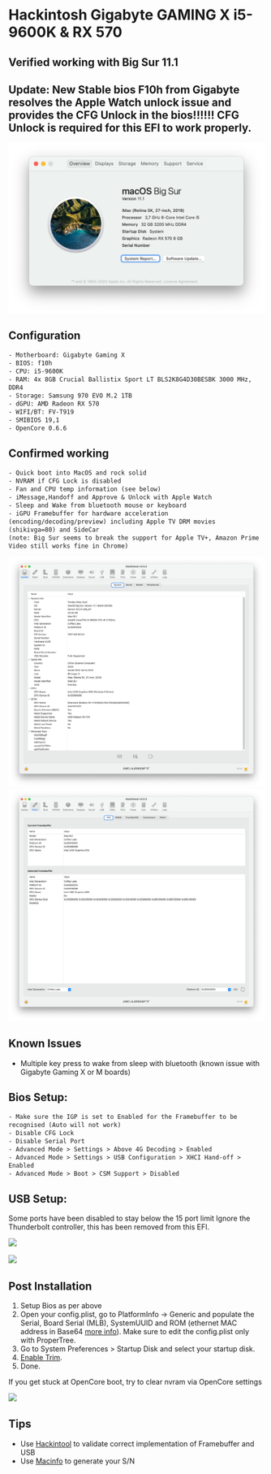 # Hackintosh Gigabyte GAMING X i5-9600K & RX 570

## Verified working with Big Sur 11.1

## Update: New Stable bios F10h from Gigabyte resolves the Apple Watch unlock issue and provides the CFG Unlock in the bios!!!!!! CFG Unlock is required for this EFI to work properly.

![](https://github.com/Ceda/Hackintosh-Gigabyte-Z390-GAMING-X--i5-9600K/blob/master/screenshot/bigsur.png)

## Configuration

```
- Motherboard: Gigabyte Gaming X
- BIOS: f10h
- CPU: i5-9600K
- RAM: 4x 8GB Crucial Ballistix Sport LT BLS2K8G4D30BESBK 3000 MHz, DDR4
- Storage: Samsung 970 EVO M.2 1TB
- dGPU: AMD Radeon RX 570
- WIFI/BT: FV-T919
- SMIBIOS 19,1
- OpenCore 0.6.6
```

## Confirmed working

```
- Quick boot into MacOS and rock solid
- NVRAM if CFG Lock is disabled
- Fan and CPU temp information (see below)
- iMessage,Handoff and Approve & Unlock with Apple Watch
- Sleep and Wake from bluetooth mouse or keyboard
- iGPU Framebuffer for hardware acceleration (encoding/decoding/preview) including Apple TV DRM movies (shikivga=80) and SideCar
(note: Big Sur seems to break the support for Apple TV+, Amazon Prime Video still works fine in Chrome)
```

![](https://github.com/Ceda/Hackintosh-Gigabyte-Z390-GAMING-X--i5-9600K/blob/master/screenshot/system.png)
![](https://github.com/Ceda/Hackintosh-Gigabyte-Z390-GAMING-X--i5-9600K/blob/master/screenshot/info.png)

## Known Issues

- Multiple key press to wake from sleep with bluetooth (known issue with Gigabyte Gaming X or M boards)

## Bios Setup:

```
- Make sure the IGP is set to Enabled for the Framebuffer to be recognised (Auto will not work)
- Disable CFG Lock
- Disable Serial Port
- Advanced Mode > Settings > Above 4G Decoding > Enabled
- Advanced Mode > Settings > USB Configuration > XHCI Hand-off > Enabled
- Advanced Mode > Boot > CSM Support > Disabled
```

## USB Setup:

Some ports have been disabled to stay below the 15 port limit
Ignore the Thunderbolt controller, this has been removed from this EFI.

![](https://github.com/extric99/Hackintosh-Gigabyte-Z390-GAMING-X-i7-9900k-5700XT/blob/master/screenshot/Screenshot_USB_Layout.png)

![](https://github.com/extric99/Hackintosh-Gigabyte-Z390-GAMING-X-i7-9900k-5700XT/blob/master/screenshot/Screenshot_USB.png)

## Post Installation

1. Setup Bios as per above
2. Open your config.plist, go to PlatformInfo -> Generic and populate the Serial, Board Serial (MLB), SystemUUID and ROM (ethernet MAC address in Base64 [more info](https://dortania.github.io/OpenCore-Post-Install/universal/iservices.html#fixing-en0)). Make sure to edit the config.plist only with ProperTree.
3. Go to System Preferences > Startup Disk and select your startup disk.
4. [Enable Trim](https://www.howtogeek.com/222077/how-to-enable-trim-for-third-party-ssds-on-mac-os-x/).
5. Done.

If you get stuck at OpenCore boot, try to clear nvram via OpenCore settings

![](https://github.com/extric99/Hackintosh-Gigabyte-Z390-GAMING-X-i7-9900k-5700XT/blob/master/screenshot/Screenshot_MAC.png)

## Tips

- Use [Hackintool](http://headsoft.com.au/download/mac/Hackintool.zip) to validate correct implementation of Framebuffer and USB
- Use [Macinfo](https://github.com/acidanthera/MacInfoPkg) to generate your S/N
